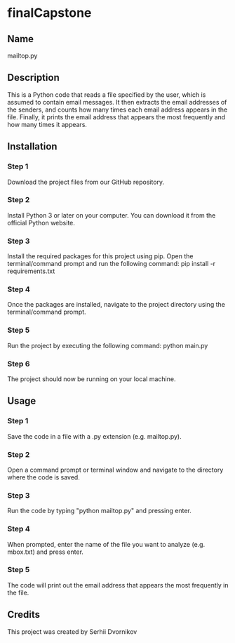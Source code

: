 # finalCapstone

## Name
mailtop.py

## Description
This is a Python code that reads a file specified by the user, which is assumed to contain email messages. It then extracts the email addresses of the senders, and counts how many times each email address appears in the file. Finally, it prints the email address that appears the most frequently and how many times it appears.

## Installation

### Step 1 
Download the project files from our GitHub repository.
### Step 2 
Install Python 3 or later on your computer. You can download it from the official Python website.
### Step 3 
Install the required packages for this project using pip. Open the terminal/command prompt and run the following command:
pip install -r requirements.txt
### Step 4 
Once the packages are installed, navigate to the project directory using the terminal/command prompt.
### Step 5 
Run the project by executing the following command:
python main.py
### Step 6 
The project should now be running on your local machine.

## Usage

### Step 1 
Save the code in a file with a .py extension (e.g. mailtop.py).
### Step 2 
Open a command prompt or terminal window and navigate to the directory where the code is saved.
### Step 3 
Run the code by typing "python mailtop.py" and pressing enter.
### Step 4
When prompted, enter the name of the file you want to analyze (e.g. mbox.txt) and press enter.
### Step 5
The code will print out the email address that appears the most frequently in the file.

## Credits

This project was created by Serhii Dvornikov
